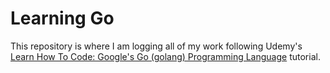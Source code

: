 # Learning Go

This repository is where I am logging all of my work following Udemy's [Learn How To Code: Google's Go (golang) Programming Language](https://www.udemy.com/learn-how-to-code/) tutorial.
